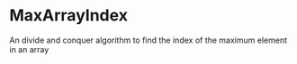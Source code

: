 # MaxArrayIndex
An divide and conquer algorithm to find the index of the maximum element in an array

